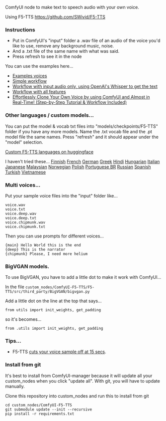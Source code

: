 
ComfyUI node to make text to speech audio with your own voice.

Using F5-TTS https://github.com/SWivid/F5-TTS


### Instructions

* Put in ComfyUI's "input" folder a .wav file of an audio of the voice you'd like to use, remove any background music, noise.
* And a .txt file of the same name with what was said.
* Press refresh to see it in the node

You can use the examples here...
* [Examples voices](examples/)
* [Simple workflow](examples/simple_ComfyUI_F5TTS_workflow.json)
* [Workflow with input audio only, using OpenAI's Whisper to get the text](examples/F5TTS_whisper_workflow.json)
* [Workflow with all features](examples/F5TTS-test-all.json)
* [Effortlessly Clone Your Own Voice by using ComfyUI and Almost in Real-Time! (Step-by-Step Tutorial & Workflow Included)](https://www.reddit.com/r/StableDiffusion/comments/1id8spa/effortlessly_clone_your_own_voice_by_using/)


### Other languages / custom models...

You can put the model & vocab txt files into "models/checkpoints/F5-TTS" folder if you have any more models.  Name the .txt vocab file and the .pt model file the same names.  Press "refresh" and it should appear under the "model" selection.

[Custom F5-TTS languages on huggingface](https://huggingface.co/models?search=f5)

I haven't tried these...
[Finnish](https://huggingface.co/AsmoKoskinen/F5-TTS_Finnish_Model)
[French](https://huggingface.co/RASPIAUDIO/F5-French-MixedSpeakers-reduced)
[German](https://huggingface.co/aihpi/F5-TTS-German)
[Greek](https://huggingface.co/PetrosStav/F5-TTS-Greek)
[Hindi](https://huggingface.co/SPRINGLab/F5-Hindi-24KHz)
[Hungarian](https://huggingface.co/sarpba/F5-TTS-Hun)
[Italian](https://huggingface.co/alien79/F5-TTS-italian)
[Japanese](https://huggingface.co/Jmica/F5TTS)
[Malaysian](https://huggingface.co/mesolitica/Malaysian-F5-TTS)
[Norwegian](https://huggingface.co/akhbar/F5_Norwegian)
[Polish](https://huggingface.co/Gregniuki/F5-tts_English_German_Polish/tree/main/Polish)
[Portuguese BR](https://huggingface.co/firstpixel/F5-TTS-pt-br)
[Russian](https://huggingface.co/hotstone228/F5-TTS-Russian)
[Spanish](https://huggingface.co/jpgallegoar/F5-Spanish)
[Turkish](https://huggingface.co/marduk-ra/F5-TTS-Turkish)
[Vietnamese](https://huggingface.co/yukiakai/F5-TTS-Vietnamese)

### Multi voices...

Put your sample voice files into the "input" folder like...
```
voice.wav
voice.txt
voice.deep.wav
voice.deep.txt
voice.chipmunk.wav
voice.chipmunk.txt
```

Then you can use prompts for different voices...
```
{main} Hello World this is the end
{deep} This is the narrator
{chipmunk} Please, I need more helium
```


### BigVGAN models.

To use BigVGAN, you have to add a little dot to make it work with ComfyUI...

In the file `custom_nodes/ComfyUI-F5-TTS/F5-TTS/src/third_party/BigVGAN/bigvgan.py`

Add a little dot on the line at the top that says...

`from utils import init_weights, get_padding`

so it's becomes...

`from .utils import init_weights, get_padding`


### Tips...

 * F5-TTS [cuts your voice sample off at 15 secs](https://github.com/SWivid/F5-TTS/blob/8898d05e374bcb8d3fc0b1286037e95df61f491f/src/f5_tts/infer/utils_infer.py#L315).


### Install from git

It's best to install from ComfyUI-manager because it will update all your custom\_nodes when you click "update all".  With git, you will have to update manually.

Clone this repository into custom\_nodes and run this to install from git
```
cd custom_nodes/ComfyUI-F5-TTS
git submodule update --init --recursive
pip install -r requirements.txt
```


